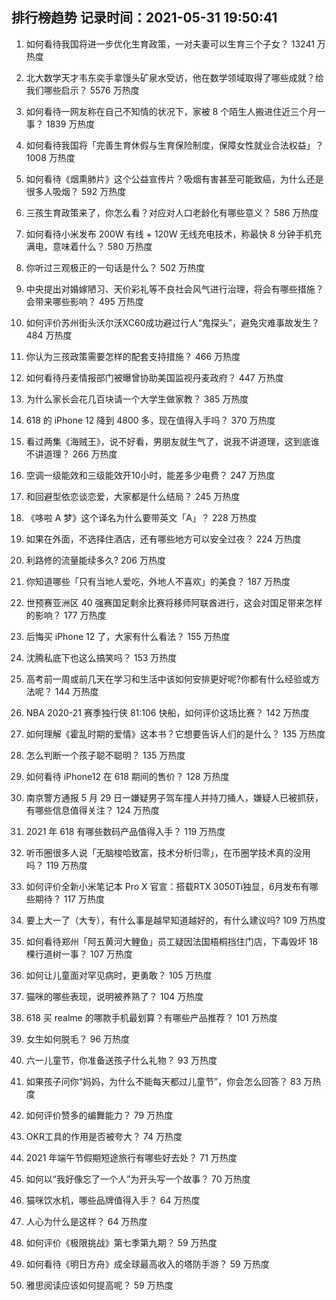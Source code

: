 
## 排行榜趋势 记录时间：2021-05-31 19:50:41
  
  1. 如何看待我国将进一步优化生育政策，一对夫妻可以生育三个子女？ 13241 万热度
    
  2. 北大数学天才韦东奕手拿馒头矿泉水受访，他在数学领域取得了哪些成就？给我们哪些启示？ 5576 万热度
    
  3. 如何看待一网友称在自己不知情的状况下，家被 8 个陌生人搬进住近三个月一事？ 1839 万热度
    
  4. 如何看待我国将「完善生育休假与生育保险制度，保障女性就业合法权益」？ 1008 万热度
    
  5. 如何看待《烟熏肺片》这个公益宣传片？吸烟有害甚至可能致癌，为什么还是很多人吸烟？ 592 万热度
    
  6. 三孩生育政策来了，你怎么看？对应对人口老龄化有哪些意义？ 586 万热度
    
  7. 如何看待小米发布 200W 有线 + 120W 无线充电技术，称最快 8 分钟手机充满电，意味着什么？ 580 万热度
    
  8. 你听过三观极正的一句话是什么？ 502 万热度
    
  9. 中央提出对婚嫁陋习、天价彩礼等不良社会风气进行治理，将会有哪些措施？会带来哪些影响？ 495 万热度
    
  10. 如何评价苏州街头沃尔沃XC60成功避过行人“鬼探头”，避免灾难事故发生？ 484 万热度
    
  11. 你认为三孩政策需要怎样的配套支持措施？ 466 万热度
    
  12. 如何看待丹麦情报部门被曝曾协助美国监视丹麦政府？ 447 万热度
    
  13. 为什么家长会花几百块请一个大学生做家教？ 385 万热度
    
  14. 618 的 iPhone 12 降到 4800 多，现在值得入手吗？ 370 万热度
    
  15. 看过两集《海贼王》，说不好看，男朋友就生气了，说我不讲道理，这到底谁不讲道理？ 266 万热度
    
  16. 空调一级能效和三级能效开10小时，能差多少电费？ 247 万热度
    
  17. 和回避型依恋谈恋爱，大家都是什么结局？ 245 万热度
    
  18. 《哆啦 A 梦》这个译名为什么要带英文「A」？ 228 万热度
    
  19. 如果在外面，不选择住酒店，还有哪些地方可以安全过夜？ 224 万热度
    
  20. 利路修的流量能续多久? 206 万热度
    
  21. 你知道哪些「只有当地人爱吃，外地人不喜欢」的美食？ 187 万热度
    
  22. 世预赛亚洲区 40 强赛国足剩余比赛将移师阿联酋进行，这会对国足带来怎样的影响？ 177 万热度
    
  23. 后悔买 iPhone 12 了，大家有什么看法？ 155 万热度
    
  24. 沈腾私底下也这么搞笑吗？ 153 万热度
    
  25. 高考前一周或前几天在学习和生活中该如何安排更好呢?你都有什么经验或方法呢？ 144 万热度
    
  26. NBA 2020-21 赛季独行侠 81:106 快船，如何评价这场比赛？ 142 万热度
    
  27. 如何理解《霍乱时期的爱情》这本书？它想要告诉人们的是什么？ 135 万热度
    
  28. 怎么判断一个孩子聪不聪明？ 135 万热度
    
  29. 如何看待 iPhone12 在 618 期间的售价？ 128 万热度
    
  30. 南京警方通报 5 月 29 日一嫌疑男子驾车撞人并持刀捅人，嫌疑人已被抓获，有哪些信息值得关注？ 124 万热度
    
  31. 2021 年 618 有哪些数码产品值得入手？ 119 万热度
    
  32. 听币圈很多人说「无脑梭哈致富，技术分析归零」，在币圈学技术真的没用吗？ 119 万热度
    
  33. 如何评价全新小米笔记本 Pro X 官宣：搭载RTX 3050Ti独显，6月发布有哪些期待？ 117 万热度
    
  34. 要上大一了（大专），有什么事是越早知道越好的，有什么建议吗? 109 万热度
    
  35. 如何看待郑州「阿五黄河大鲤鱼」员工疑因法国梧桐挡住门店，下毒毁坏 18 棵行道树一事？ 107 万热度
    
  36. 如何让儿童面对罕见病时，更勇敢？ 105 万热度
    
  37. 猫咪的哪些表现，说明被养熟了？ 104 万热度
    
  38. 618 买 realme 的哪款手机最划算？有哪些产品推荐？ 101 万热度
    
  39. 女生如何脱毛？ 96 万热度
    
  40. 六一儿童节，你准备送孩子什么礼物？ 93 万热度
    
  41. 如果孩子问你“妈妈，为什么不能每天都过儿童节”，你会怎么回答？ 83 万热度
    
  42. 如何评价赞多的编舞能力？ 79 万热度
    
  43. OKR工具的作用是否被夸大？ 74 万热度
    
  44. 2021 年端午节假期短途旅行有哪些好去处？ 71 万热度
    
  45. 如何以“我好像忘了一个人”为开头写一个故事？ 70 万热度
    
  46. 猫咪饮水机，哪些品牌值得入手？ 64 万热度
    
  47. 人心为什么是这样？ 64 万热度
    
  48. 如何评价《极限挑战》第七季第九期？ 59 万热度
    
  49. 如何看待《明日方舟》成全球最高收入的塔防手游？ 59 万热度
    
  50. 雅思阅读应该如何提高呢？ 59 万热度
    
